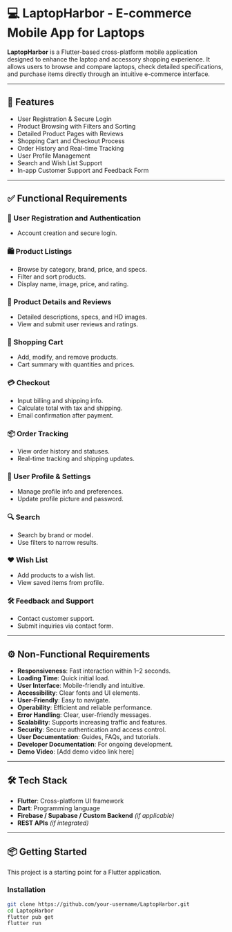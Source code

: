 # 💻 LaptopHarbor - E-commerce Mobile App for Laptops

**LaptopHarbor** is a Flutter-based cross-platform mobile application designed to enhance the laptop and accessory shopping experience. It allows users to browse and compare laptops, check detailed specifications, and purchase items directly through an intuitive e-commerce interface.

---

## 🚀 Features

- User Registration & Secure Login
- Product Browsing with Filters and Sorting
- Detailed Product Pages with Reviews
- Shopping Cart and Checkout Process
- Order History and Real-time Tracking
- User Profile Management
- Search and Wish List Support
- In-app Customer Support and Feedback Form

---

## ✅ Functional Requirements

### 🔐 User Registration and Authentication
- Account creation and secure login.

### 🛍 Product Listings
- Browse by category, brand, price, and specs.
- Filter and sort products.
- Display name, image, price, and rating.

### 📄 Product Details and Reviews
- Detailed descriptions, specs, and HD images.
- View and submit user reviews and ratings.

### 🛒 Shopping Cart
- Add, modify, and remove products.
- Cart summary with quantities and prices.

### 💳 Checkout
- Input billing and shipping info.
- Calculate total with tax and shipping.
- Email confirmation after payment.

### 📦 Order Tracking
- View order history and statuses.
- Real-time tracking and shipping updates.

### 👤 User Profile & Settings
- Manage profile info and preferences.
- Update profile picture and password.

### 🔍 Search
- Search by brand or model.
- Use filters to narrow results.

### ❤️ Wish List
- Add products to a wish list.
- View saved items from profile.

### 🛠 Feedback and Support
- Contact customer support.
- Submit inquiries via contact form.

---

## ⚙️ Non-Functional Requirements

- **Responsiveness**: Fast interaction within 1–2 seconds.
- **Loading Time**: Quick initial load.
- **User Interface**: Mobile-friendly and intuitive.
- **Accessibility**: Clear fonts and UI elements.
- **User-Friendly**: Easy to navigate.
- **Operability**: Efficient and reliable performance.
- **Error Handling**: Clear, user-friendly messages.
- **Scalability**: Supports increasing traffic and features.
- **Security**: Secure authentication and access control.
- **User Documentation**: Guides, FAQs, and tutorials.
- **Developer Documentation**: For ongoing development.
- **Demo Video**: [Add demo video link here]

---

## 🛠 Tech Stack

- **Flutter**: Cross-platform UI framework
- **Dart**: Programming language
- **Firebase / Supabase / Custom Backend** *(if applicable)*
- **REST APIs** *(if integrated)*

---

## 📦 Getting Started

This project is a starting point for a Flutter application.

### Installation

```bash
git clone https://github.com/your-username/LaptopHarbor.git
cd LaptopHarbor
flutter pub get
flutter run
